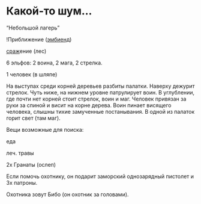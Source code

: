 # Какой-то шум…

“Небольшой лагерь”

!Приближение ([эмбиенд](https://www.youtube.com/watch?v=06QeWIOvHHI))

[сраж](https://www.youtube.com/watch?v=morqY2DkGuk)ение (лес)

6 эльфов: 2 воина, 2 мага, 2 стрелка.

1 человек (в шляпе)

На выступах среди корней деревьев разбиты палатки. Наверху дежурит стрелок. Чуть ниже, на нижнем уровне патрулирует воин. В углублении, где почти нет корней стоит стрелок, воин и маг. Человек привязан за руки за спиной и висит на корне дерева. Воин пинает висящего человека, слышны тихие замученные постанывания. В одной из палаток горит свет (там маг). 

Вещи возможные для поиска:

еда

леч. травы

2х Гранаты (ослеп)

Если помочь охотнику, он подарит заморский однозарядный пистолет и 3х патроны. 

Охотника зовут Бибо (он охотник за головами).